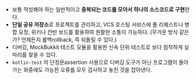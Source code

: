 - 보통 작성해야 하는 일반적이고 **중복되는 코드를 모아서 하나의 소스코드로 구현**한다.
- **단일 공유 저장소**로 프로젝트를 관리하고, VCS 호스팅 서비스에 풀 리퀘스트나 병합 요청, 위키나 칸반 보드를 활용하여 원활한 소통이 가능하다. (무거운 방식 같은가? 언제든지 롤백rollback, 즉 되돌릴 수 있다.)
- 디버깅, MockBukkit 테스트 모듈을 활용한 신속 단위 테스트로 보다 침착하게 실마리를 찾을 수 있다.
- `kotlin-test` 의 단정문assertion 사용으로 디버깅 도구가 아닌 프로그램이 돌아가는 와중에도 가능한 오류를 모두 검사하고 놓친 것을 잡아낸다.  

